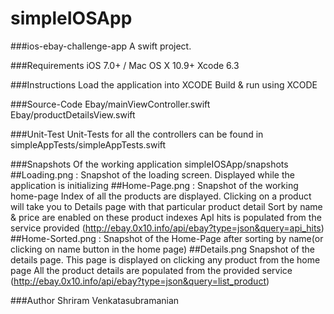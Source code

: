 # simpleIOSApp

###ios-ebay-challenge-app 
A swift project.  

###Requirements 
iOS 7.0+ / Mac OS X 10.9+ 
Xcode 6.3  

###Instructions 
Load the application into XCODE 
Build &amp; run using XCODE  

###Source-Code 
Ebay/mainViewController.swift 
Ebay/productDetailsView.swift  

###Unit-Test 
Unit-Tests for all the controllers can be found in simpleAppTests/simpleAppTests.swift  

###Snapshots Of the working application
simpleIOSApp/snapshots
    ##Loading.png :
        Snapshot of the loading screen. Displayed while the application is initializing
    ##Home-Page.png :
        Snapshot of the working home-page
            Index of all the products are displayed.
            Clicking on a product will take you to Details page with that particular product detail
            Sort by name & price are enabled on these product indexes
            ApI hits is populated from the service provided (http://ebay.0x10.info/api/ebay?type=json&query=api_hits)
    ##Home-Sorted.png :
        Snapshot of the Home-Page after sorting by name(or clicking on name button in the home page)
    ##Details.png
        Snapshot of the details page. This page is displayed on clicking any product from the home page
            All the product details are populated from the provided service (http://ebay.0x10.info/api/ebay?type=json&query=list_product)

###Author 
Shriram Venkatasubramanian

